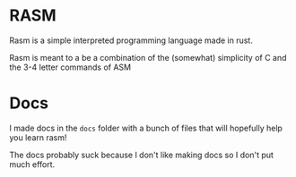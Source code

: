 # RASM
 Rasm is a simple interpreted programming language made in rust.

 Rasm is meant to a be a combination of the (somewhat) simplicity of C and the 3-4 letter commands of ASM

# Docs
 I made docs in the `docs` folder with a bunch of files that will hopefully help you learn rasm!

 The docs probably suck because I don't like making docs so I don't put much effort.